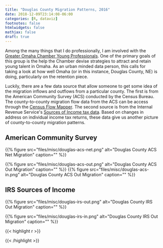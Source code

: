 ```yaml
---
title: "Douglas County Migration Patterns, 2016"
date: 2018-12-09T23:14:08-06:00
categories: [R, dataviz]
footnotes: false
htmlwidgets: false
mathjax: false
draft: true
---
```

Among the many things that I do professionally, I am involved with the [Greater Omaha Chamber Young Professionals](https://www.omahachamber.org/omahayp/). One of the primary goals of this group is the help the Chamber devise strategies to attract and retain young talent in Omaha. As an urban minded data person, this calls for taking a look at how well Omaha (or in this instance, Douglas County, NE) is doing, particularly on the retention piece.
<!--more-->
Luckily, there are a few data source that allow someone to get some idea of the migration inflows and outflows from a particular county. The first is from the American Community Survey (ACS) conducted by the Census Bureau. The county-to-county migration flow data from the ACS can be access through the [Census Flow Mapper](https://flowsmapper.geo.census.gov/map.html). The second source is from the Internal Revenue Service's [Sources of Income tax data](https://www.irs.gov/statistics/soi-tax-stats-migration-data). Based on changes in address on individual income tax returns, these data give us another picture of county-to-county migration patterns.

## American Community Survey
{{% figure src="files/misc/douglas-acs-net.png" alt="Douglas County ACS Net Migration" caption="" %}}

{{% figure src="files/misc/douglas-acs-out.png" alt="Douglas County ACS Out Migration" caption="" %}}
{{% figure src="files/misc/douglas-acs-in.png" alt="Douglas County ACS Out Migration" caption="" %}}

## IRS Sources of Income
{{% figure src="files/misc/douglas-irs-out.png" alt="Douglas County IRS Out Migration" caption="" %}}

{{% figure src="files/misc/douglas-irs-in.png" alt="Douglas County IRS Out Migration" caption="" %}}


{{< highlight r >}}


{{< /highlight >}}
